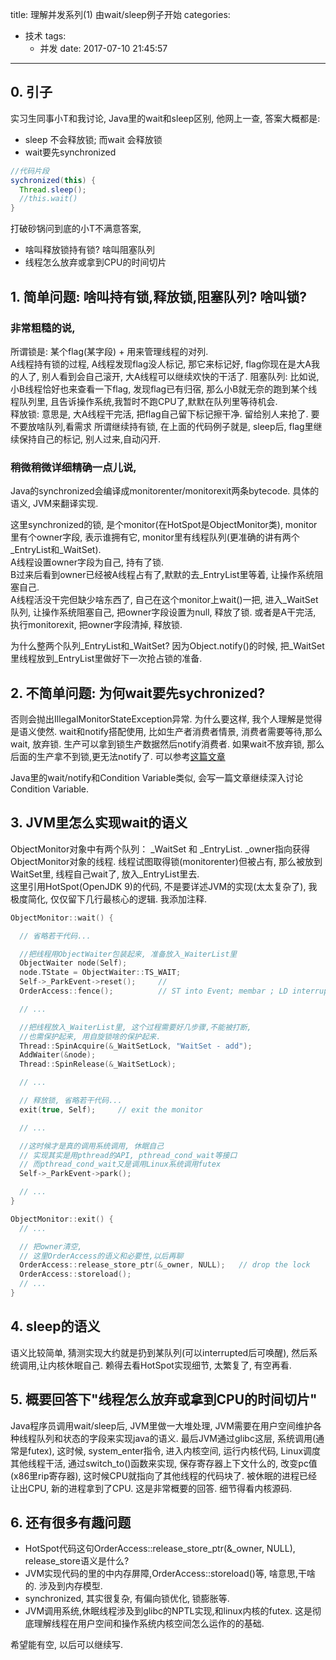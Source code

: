 title: 理解并发系列(1) 由wait/sleep例子开始
categories:
- 技术
tags:
  - 并发
date: 2017-07-10 21:45:57
---

## 0. 引子
实习生同事小T和我讨论, Java里的wait和sleep区别, 他网上一查, 答案大概都是:
* sleep 不会释放锁; 而wait 会释放锁
* wait要先synchronized

```java
//代码片段
sychronized(this) {
  Thread.sleep();
  //this.wait()
}
```
打破砂锅问到底的小T不满意答案,
* 啥叫释放锁持有锁? 啥叫阻塞队列
* 线程怎么放弃或拿到CPU的时间切片  
<!--more-->

## 1. 简单问题: 啥叫持有锁,释放锁,阻塞队列? 啥叫锁?

### 非常粗糙的说,
所谓锁是: 某个flag(某字段) + 用来管理线程的对列.   
A线程持有锁的过程, A线程发现flag没人标记, 那它来标记好, flag你现在是大A我的人了, 别人看到会自己滚开, 大A线程可以继续欢快的干活了.
阻塞队列: 比如说,小B线程恰好也来查看一下flag, 发现flag已有归宿, 那么小B就无奈的跑到某个线程队列里, 且告诉操作系统,我暂时不跑CPU了,默默在队列里等待机会.  
释放锁: 意思是, 大A线程干完活, 把flag自己留下标记擦干净. 留给别人来抢了. 要不要放啥队列,看需求
所谓继续持有锁, 在上面的代码例子就是, sleep后, flag里继续保持自己的标记, 别人过来,自动闪开.


### 稍微稍微详细精确一点儿说,  
Java的synchronized会编译成monitorenter/monitorexit两条bytecode. 具体的语义, JVM来翻译实现.

这里synchronized的锁, 是个monitor(在HotSpot是ObjectMonitor类), monitor里有个owner字段, 表示谁拥有它, monitor里有线程队列(更准确的讲有两个_EntryList和_WaitSet).   
A线程设置owner字段为自己, 持有了锁.   
B过来后看到owner已经被A线程占有了,默默的去_EntryList里等着, 让操作系统阻塞自己.  
A线程活没干完但缺少啥东西了, 自己在这个monitor上wait()一把, 进入_WaitSet队列, 让操作系统阻塞自己, 把owner字段设置为null, 释放了锁. 或者是A干完活, 执行monitorexit, 把owner字段清掉, 释放锁.

为什么整两个队列_EntryList和_WaitSet?  因为Object.notify()的时候, 把_WaitSet里线程放到_EntryList里做好下一次抢占锁的准备.

## 2. 不简单问题: 为何wait要先sychronized?
否则会抛出IllegalMonitorStateException异常.
为什么要这样, 我个人理解是觉得是语义使然. wait和notify搭配使用, 比如生产者消费者情景, 消费者需要等待,那么wait, 放弃锁.  生产可以拿到锁生产数据然后notify消费者.  如果wait不放弃锁, 那么后面的生产拿不到锁,更无法notify了.
可以参考[这篇文章](http://www.xyzws.com/javafaq/why-wait-notify-notifyall-must-be-called-inside-a-synchronized-method-block/127)

Java里的wait/notify和Condition Variable类似, 会写一篇文章继续深入讨论Condition Variable.


## 3. JVM里怎么实现wait的语义

ObjectMonitor对象中有两个队列：
_WaitSet 和 _EntryList. _owner指向获得ObjectMonitor对象的线程. 线程试图取得锁(monitorenter)但被占有, 那么被放到WaitSet里, 线程自己wait了, 放入_EntryList里去.  
这里引用HotSpot(OpenJDK 9)的代码, 不是要详述JVM的实现(太太复杂了), 我极度简化, 仅仅留下几行最核心的逻辑. 我添加注释.

```c++
ObjectMonitor::wait() {

  // 省略若干代码...

  //把线程用ObjectWaiter包装起来, 准备放入_WaiterList里
  ObjectWaiter node(Self);
  node.TState = ObjectWaiter::TS_WAIT;
  Self->_ParkEvent->reset();     //
  OrderAccess::fence();          // ST into Event; membar ; LD interrupted-flag

  // ...

  //把线程放入_WaiterList里, 这个过程需要好几步骤,不能被打断,
  //也需保护起来, 用自旋锁啥的保护起来.  
  Thread::SpinAcquire(&_WaitSetLock, "WaitSet - add");
  AddWaiter(&node);
  Thread::SpinRelease(&_WaitSetLock);

  // ...

  // 释放锁, 省略若干代码...
  exit(true, Self);     // exit the monitor

  // ...

  //这时候才是真的调用系统调用, 休眠自己
  // 实现其实是用pthread的API, pthread_cond_wait等接口
  // 而pthread_cond_wait又是调用Linux系统调用futex
  Self->_ParkEvent->park();

  // ...
}

ObjectMonitor::exit() {
  // ...

  // 把owner清空,
  // 这里OrderAccess的语义和必要性,以后再聊
  OrderAccess::release_store_ptr(&_owner, NULL);   // drop the lock
  OrderAccess::storeload();
  // ...
}
```

## 4. sleep的语义
语义比较简单, 猜测实现大约就是扔到某队列(可以interrupted后可唤醒), 然后系统调用,让内核休眠自己.
赖得去看HotSpot实现细节, 太繁复了, 有空再看.


## 5. 概要回答下"线程怎么放弃或拿到CPU的时间切片"
Java程序员调用wait/sleep后, JVM里做一大堆处理, JVM需要在用户空间维护各种线程队列和状态的字段来实现java的语义.
最后JVM通过glibc这层, 系统调用(通常是futex), 这时候, system_enter指令, 进入内核空间, 运行内核代码, Linux调度其他线程干活, 通过switch_to()函数来实现, 保存寄存器上下文什么的, 改变pc值(x86里rip寄存器), 这时候CPU就指向了其他线程的代码块了. 被休眠的进程已经让出CPU, 新的进程拿到了CPU.
这是非常概要的回答. 细节得看内核源码.


## 6. 还有很多有趣问题
* HotSpot代码这句OrderAccess::release_store_ptr(&_owner, NULL), release_store语义是什么?
* JVM实现代码的里的中内存屏障,OrderAccess::storeload()等, 啥意思,干啥的. 涉及到内存模型.
* synchronized, 其实很复杂, 有偏向锁优化, 锁膨胀等.
* JVM调用系统,休眠线程涉及到glibc的NPTL实现,和linux内核的futex. 这是彻底理解线程在用户空间和操作系统内核空间怎么运作的的基础.

希望能有空, 以后可以继续写.
